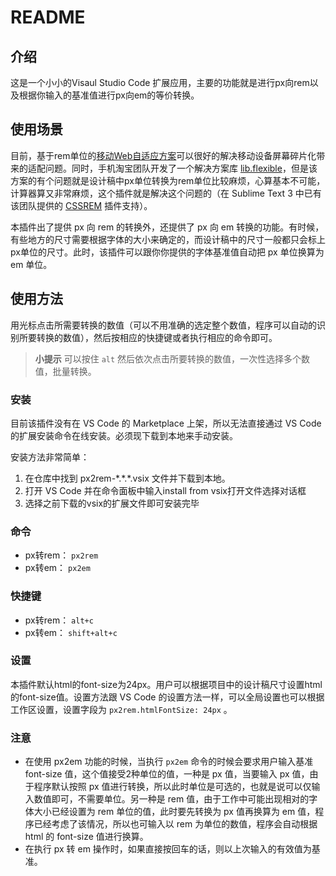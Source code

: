 # README
## 介绍
这是一个小小的Visaul Studio Code 扩展应用，主要的功能就是进行px向rem以及根据你输入的基准值进行px向em的等价转换。

## 使用场景
目前，基于rem单位的[移动Web自适应方案](http://www.alloyteam.com/2016/03/mobile-web-adaptation-tool-rem/)可以很好的解决移动设备屏幕碎片化带来的适配问题。同时，手机淘宝团队开发了一个解决方案库 [lib.flexible](https://github.com/amfe/lib-flexible)，但是该方案的有个问题就是设计稿中px单位转换为rem单位比较麻烦，心算基本不可能，计算器算又非常麻烦，这个插件就是解决这个问题的（在 Sublime Text 3 中已有该团队提供的 [CSSREM](https://github.com/flashlizi/cssrem) 插件支持）。

本插件出了提供 px 向 rem 的转换外，还提供了 px 向 em 转换的功能。有时候，有些地方的尺寸需要根据字体的大小来确定的，而设计稿中的尺寸一般都只会标上px单位的尺寸。此时，该插件可以跟你你提供的字体基准值自动把 px 单位换算为 em 单位。

## 使用方法

用光标点击所需要转换的数值（可以不用准确的选定整个数值，程序可以自动的识别所要转换的数值），然后按相应的快捷键或者执行相应的命令即可。

> **小提示** 可以按住 `alt` 然后依次点击所要转换的数值，一次性选择多个数值，批量转换。

### 安装

目前该插件没有在 VS Code 的 Marketplace 上架，所以无法直接通过 VS Code 的扩展安装命令在线安装。必须现下载到本地来手动安装。

安装方法非常简单：

1. 在仓库中找到 px2rem-\*.\*.\*.vsix 文件并下载到本地。
2. 打开 VS Code 并在命令面板中输入install from vsix打开文件选择对话框
3. 选择之前下载的vsix的扩展文件即可安装完毕

### 命令

* px转rem： `px2rem`
* px转em： `px2em`

### 快捷键

* px转rem： `alt+c`
* px转em： `shift+alt+c`

### 设置

本插件默认html的font-size为24px。用户可以根据项目中的设计稿尺寸设置html的font-size值。设置方法跟 VS Code 的设置方法一样，可以全局设置也可以根据工作区设置，设置字段为 `px2rem.htmlFontSize: 24px` 。

### 注意

* 在使用 px2em 功能的时候，当执行 `px2em` 命令的时候会要求用户输入基准 font-size 值，这个值接受2种单位的值，一种是 px 值，当要输入 px 值，由于程序默认按照 px 值进行转换，所以此时单位是可选的，也就是说可以仅输入数值即可，不需要单位。另一种是 rem 值，由于工作中可能出现相对的字体大小已经设置为 rem 单位的值，此时要先转换为 px 值再换算为 em 值，程序已经考虑了该情况，所以也可输入以 rem 为单位的数值，程序会自动根据 html 的 font-size 值进行换算。
* 在执行 px 转 em 操作时，如果直接按回车的话，则以上次输入的有效值为基准。

